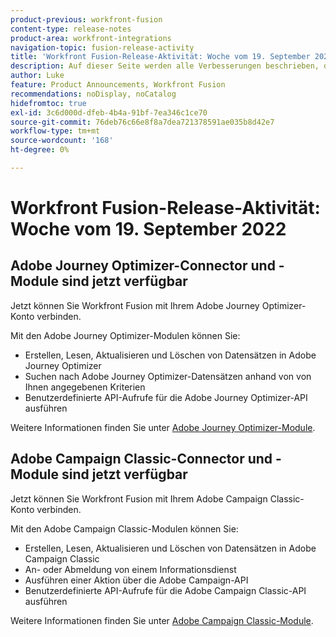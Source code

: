 ```yaml
---
product-previous: workfront-fusion
content-type: release-notes
product-area: workfront-integrations
navigation-topic: fusion-release-activity
title: 'Workfront Fusion-Release-Aktivität: Woche vom 19. September 2022'
description: Auf dieser Seite werden alle Verbesserungen beschrieben, die in der Adobe Workfront Fusion-Woche vom 19. September 2022 vorgenommen wurden.
author: Luke
feature: Product Announcements, Workfront Fusion
recommendations: noDisplay, noCatalog
hidefromtoc: true
exl-id: 3c6d000d-dfeb-4b4a-91bf-7ea346c1ce70
source-git-commit: 76deb76c66e8f8a7dea721378591ae035b8d42e7
workflow-type: tm+mt
source-wordcount: '168'
ht-degree: 0%

---
```


# Workfront Fusion-Release-Aktivität: Woche vom 19. September 2022

## Adobe Journey Optimizer-Connector und -Module sind jetzt verfügbar

Jetzt können Sie Workfront Fusion mit Ihrem Adobe Journey Optimizer-Konto verbinden.

Mit den Adobe Journey Optimizer-Modulen können Sie:
* Erstellen, Lesen, Aktualisieren und Löschen von Datensätzen in Adobe Journey Optimizer
* Suchen nach Adobe Journey Optimizer-Datensätzen anhand von von Ihnen angegebenen Kriterien
* Benutzerdefinierte API-Aufrufe für die Adobe Journey Optimizer-API ausführen

Weitere Informationen finden Sie unter [Adobe Journey Optimizer-Module](/help/quicksilver/workfront-fusion/apps-and-their-modules/adobe-journey-optimizer-modules.md).

## Adobe Campaign Classic-Connector und -Module sind jetzt verfügbar

Jetzt können Sie Workfront Fusion mit Ihrem Adobe Campaign Classic-Konto verbinden.

Mit den Adobe Campaign Classic-Modulen können Sie:
* Erstellen, Lesen, Aktualisieren und Löschen von Datensätzen in Adobe Campaign Classic
* An- oder Abmeldung von einem Informationsdienst
* Ausführen einer Aktion über die Adobe Campaign-API
* Benutzerdefinierte API-Aufrufe für die Adobe Campaign Classic-API ausführen

Weitere Informationen finden Sie unter [Adobe Campaign Classic-Module](/help/quicksilver/workfront-fusion/apps-and-their-modules/adobe-campaign-classic-connector.md).
